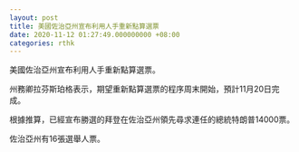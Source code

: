 ```yaml
---
layout: post
title: 美國佐治亞州宣布利用人手重新點算選票
date: 2020-11-12 01:27:49.000000000 +08:00
categories: rthk
---
```


美國佐治亞州宣布利用人手重新點算選票。

州務卿拉芬斯珀格表示，期望重新點算選票的程序周末開始，預計11月20日完成。

根據推算，已經宣布勝選的拜登在佐治亞州領先尋求連任的總統特朗普14000票。

佐治亞州有16張選舉人票。
